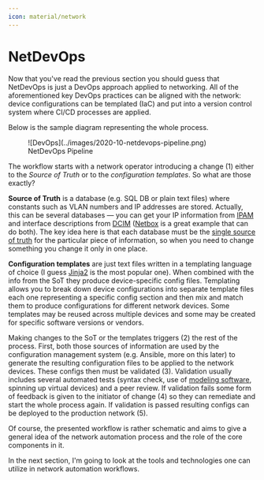 ```yaml
---
icon: material/network
---
```


# NetDevOps

Now that you've read the previous section you should guess that NetDevOps is just a DevOps approach applied to networking. All of the aforementioned key DevOps practices can be aligned with the network: device configurations can be templated (IaC) and put into a version control system where CI/CD processes are applied.

Below is the sample diagram representing the whole process.

<figure markdown>
  ![DevOps](../images/2020-10-netdevops-pipeline.png)
  <figcaption>NetDevOps Pipeline</figcaption>
</figure>

The workflow starts with a network operator introducing a change (1) either to the *Source of Truth* or to the *configuration templates*. So what are those exactly?

**Source of Truth** is a database (e.g. SQL DB or plain text files) where constants such as VLAN numbers and IP addresses are stored. Actually, this can be several databases &mdash; you can get your IP information from [IPAM](https://en.wikipedia.org/wiki/IP_address_management) and interface descriptions from [DCIM](https://en.wikipedia.org/wiki/Data_center_management#Data_center_infrastructure_management) ([Netbox](https://netbox.readthedocs.io/en/stable/) is a great example that can do both). The key idea here is that each database must be the [single source of truth](https://en.wikipedia.org/wiki/Single_source_of_truth) for the particular piece of information, so when you need to change something you change it only in one place.

**Configuration templates** are just text files written in a templating language of choice (I guess [Jinja2](https://jinja.palletsprojects.com/en/2.11.x/) is the most popular one). When combined with the info from the SoT they produce device-specific config files. Templating allows you to break down device configurations into separate template files each one representing a specific config section and then mix and match them to produce configurations for different network devices. Some templates may be reused across multiple devices and some may be created for specific software versions or vendors.

Making changes to the SoT or the templates triggers (2) the rest of the process. First, both those sources of information are used by the configuration management system (e.g. Ansible, more on this later) to generate the resulting configuration files to be applied to the network devices. These configs then must be validated (3). Validation usually includes several automated tests (syntax check, use of [modeling software](https://www.batfish.org/), spinning up virtual devices) and a peer review. If validation fails some form of feedback is given to the initiator of change (4) so they can remediate and start the whole process again. If validation is passed resulting configs can be deployed to the production network (5).

Of course, the presented workflow is rather schematic and aims to give a general idea of the network automation process and the role of the core components in it.

In the next section, I'm going to look at the tools and technologies one can utilize in network automation workflows.